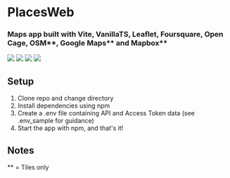 # PlacesWeb

### Maps app built with Vite, VanillaTS, Leaflet, Foursquare, Open Cage, OSM**, Google Maps** and Mapbox**
<img src="https://i.imgur.com/KEAGaeg.png"></img>
<img src="https://i.imgur.com/seJmixQ.png"></img>
<img src='https://i.imgur.com/dVjclKt.png'></img>
<img src='https://i.imgur.com/YTBCQAe.png'></img>

## Setup

1) Clone repo and change directory
2) Install dependencies using npm
3) Create a .env file containing API and Access Token data (see .env_sample for guidance)
4) Start the app with npm, and that's it!
## Notes

** = Tiles only
